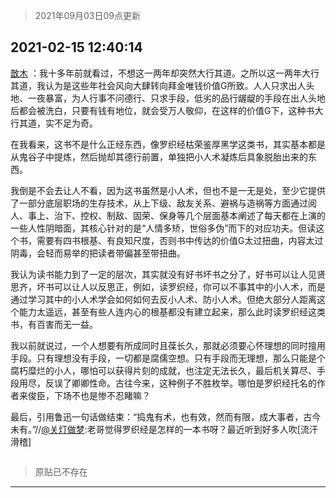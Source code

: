 > 2021年09月03日09点更新
<link rel="stylesheet" href="https://cdn.jsdelivr.net/gh/taotie6/sampleJSON@main/css/photo_show.css">


 ## 2021-02-15 12:40:14 

 [㪚木](https://www.coolapk.com/feed/24887489?shareKey=NmU3YjEyMmMwNGY0NjEzMTc3YmQ~) ：我十多年前就看过，不想这一两年却突然大行其道。之所以这一两年大行其道，我认为是这些年社会风向大肆转向拜金唯钱价值G所致。人人只求出人头地、一夜暴富，为人行事不问德行、只求手段，低劣的品行龌龊的手段在出人头地后都会被洗白，只要有钱有地位，就会受万人敬仰，在这样的价值G下<!--break-->，这种书大行其道，实不足为奇。

在我看来，这书不是什么正经东西，像罗织经枯荣鉴厚黑学这类书，其实基本都是从鬼谷子中提炼，然后抛却其德行前置，单独把小人术凝炼后具象脱胎出来的东西。

我倒是不会去让人不看，因为这书虽然是小人术，但也不是一无是处，至少它提供了一部分底层职场的生存技术，从上下级、敌友关系、避祸与造祸等方面通过阅人、事上、治下、控权、制敌、固荣、保身等几个层面基本阐述了每天都在上演的一些人性阴暗面，其核心针对的是“人情多矫，世俗多伪”而下的对应功夫。但读这个书，需要有四书根基、有良知尺度，否则书中传达的价值G太过扭曲，内容太过阴毒，会轻而易举的把读者带偏甚至带扭曲。

我认为读书能力到了一定的层次，其实就没有好书坏书之分了，好书可以让人见贤思齐，坏书可以让人以反思正，例如，读罗织经，你可以不事其中的小人术，而是通过学习其中的小人术学会如何如何去反小人术、防小人术。但绝大部分人距离这个能力太遥远，甚至有些人连内心的根基都没有建立起来，那么此时读罗织经这类书，有百害而无一益。

我以前就说过，一个人想要有所成同时且葆长久，那就必须要心怀理想的同时擅用手段。只有理想没有手段，一切都是腐儒空想。只有手段而无理想，那么只能是个腐朽糜烂的小人，哪怕可以获得片刻的成就，也注定无法长久，最后机关算尽、手段用尽，反误了卿卿性命。古往今来，这种例子不胜枚举。哪怕是罗织经托名的作者来俊臣，下场不也是惨不忍睹嘛？

最后，引用鲁迅一句话做结束：“捣鬼有术，也有效，然而有限，成大事者，古今未有。”//<a class="feed-link-uname" href="/u/关灯做梦">@关灯做梦</a>:老哥觉得罗织经是怎样的一本书呀？最近听到好多人吹[流汗滑稽] 

<div class="album">
<img class="img-item" src="" />
</div>

> 原贴已不存在 

 ------- 

